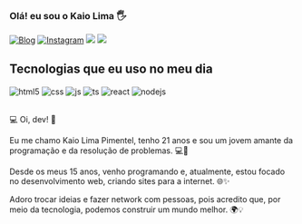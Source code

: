 ### Olá! eu sou o Kaio Lima 🖐️

[![Blog](https://img.shields.io/website?label=Portfólio_Dev.Kaio&style=for-the-badge&url=https://sujeitoprogramador.com/)](https://portfolio-da3f1.web.app/)
[![Instagram](https://img.shields.io/badge/Instagram-E4405F?style=for-the-badge&logo=instagram&logoColor=white)](https://www.instagram.com/wh04mk40/)
<a href = "mailto:dev.kaiolima@gmail.com"><img src="https://img.shields.io/badge/-Gmail-%23333?style=for-the-badge&logo=gmail&logoColor=white" target="_blank"></a>
<a href="https://www.linkedin.com/in/devkaiolima/" target="_blank"><img src="https://img.shields.io/badge/-LinkedIn-%230077B5?style=for-the-badge&logo=linkedin&logoColor=white" target="_blank"></a>

## Tecnologias que eu uso no meu dia

<div style="display: inline_block">
  <img align="center" alt="html5" src="https://img.shields.io/badge/HTML5-E34F26?style=for-the-badge&logo=html5&logoColor=white" />
  <img align="center" alt="css" src="https://img.shields.io/badge/CSS3-1572B6?style=for-the-badge&logo=css3&logoColor=white" />
  <img align="center" alt="js" src="https://img.shields.io/badge/JavaScript-F7DF1E?style=for-the-badge&logo=javascript&logoColor=black" />
  <img align="center" alt="ts" src="https://img.shields.io/badge/TypeScript-007ACC?style=for-the-badge&logo=typescript&logoColor=white" />
  <img align="center" alt="react" src="https://img.shields.io/badge/React-20232A?style=for-the-badge&logo=react&logoColor=61DAFB" />
  <img align="center" alt="nodejs" src="https://img.shields.io/badge/Node.js-43853D?style=for-the-badge&logo=node.js&logoColor=white" />
</div><br/>

💻 Oi, dev! 👋

Eu me chamo Kaio Lima Pimentel, tenho 21 anos e sou um jovem amante da programação e da resolução de problemas. 💻🚀

Desde os meus 15 anos, venho programando e, atualmente, estou focado no desenvolvimento web, criando sites para a internet. 🌐✨

Adoro trocar ideias e fazer network com pessoas, pois acredito que, por meio da tecnologia, podemos construir um mundo melhor. 🌍💡
